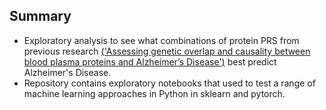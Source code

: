 Summary
-------

* Exploratory analysis to see what combinations of protein PRS from previous research [('Assessing genetic overlap and causality between blood plasma proteins and Alzheimer’s Disease')](https://www.medrxiv.org/content/10.1101/2021.04.21.21255751v1) best predict Alzheimer's Disease.   
* Repository contains exploratory notebooks that used to test a range of machine learning approaches in Python in sklearn and pytorch.  
